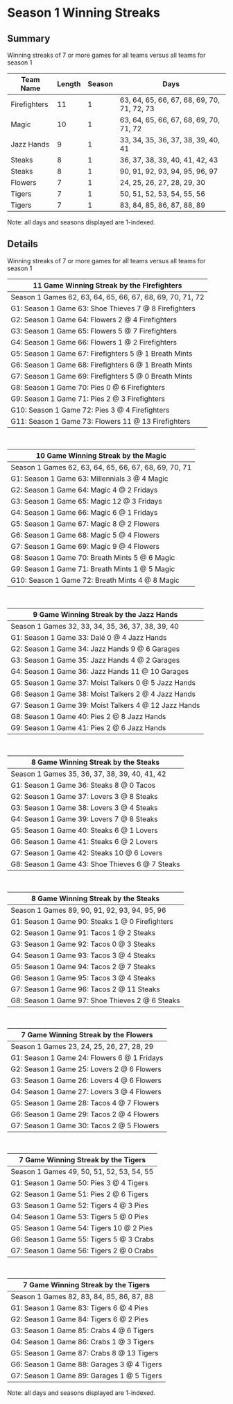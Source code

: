 # Season 1 Winning Streaks
## Summary



Winning streaks of 7 or more games for all teams versus all teams for season 1



| Team Name | Length | Season | Days |
| ----- | ----- | ----- | ----- |
| Firefighters                   | 11         | 1          | 63, 64, 65, 66, 67, 68, 69, 70, 71, 72, 73 |
| Magic                          | 10         | 1          | 63, 64, 65, 66, 67, 68, 69, 70, 71, 72 |
| Jazz Hands                     | 9          | 1          | 33, 34, 35, 36, 37, 38, 39, 40, 41 |
| Steaks                         | 8          | 1          | 36, 37, 38, 39, 40, 41, 42, 43 |
| Steaks                         | 8          | 1          | 90, 91, 92, 93, 94, 95, 96, 97 |
| Flowers                        | 7          | 1          | 24, 25, 26, 27, 28, 29, 30 |
| Tigers                         | 7          | 1          | 50, 51, 52, 53, 54, 55, 56 |
| Tigers                         | 7          | 1          | 83, 84, 85, 86, 87, 88, 89 |




Note: all days and seasons displayed are 1-indexed.

## Details


Winning streaks of 7 or more games for all teams versus all teams for season 1

| 11 Game Winning Streak by the Firefighters |
| ----- |
| Season 1 Games 62, 63, 64, 65, 66, 67, 68, 69, 70, 71, 72 |
| G1: Season 1 Game 63: Shoe Thieves 7  @  8 Firefighters |
| G2: Season 1 Game 64: Flowers 2  @  4 Firefighters |
| G3: Season 1 Game 65: Flowers 5  @  7 Firefighters |
| G4: Season 1 Game 66: Flowers 1  @  2 Firefighters |
| G5: Season 1 Game 67: Firefighters 5  @  1 Breath Mints |
| G6: Season 1 Game 68: Firefighters 6  @  1 Breath Mints |
| G7: Season 1 Game 69: Firefighters 5  @  0 Breath Mints |
| G8: Season 1 Game 70: Pies 0  @  6 Firefighters |
| G9: Season 1 Game 71: Pies 2  @  3 Firefighters |
| G10: Season 1 Game 72: Pies 3  @  4 Firefighters |
| G11: Season 1 Game 73: Flowers 11 @ 13 Firefighters |

<br />

| 10 Game Winning Streak by the Magic |
| ----- |
| Season 1 Games 62, 63, 64, 65, 66, 67, 68, 69, 70, 71 |
| G1: Season 1 Game 63: Millennials 3  @  4 Magic |
| G2: Season 1 Game 64: Magic 4  @  2 Fridays |
| G3: Season 1 Game 65: Magic 12 @  3 Fridays |
| G4: Season 1 Game 66: Magic 6  @  1 Fridays |
| G5: Season 1 Game 67: Magic 8  @  2 Flowers |
| G6: Season 1 Game 68: Magic 5  @  4 Flowers |
| G7: Season 1 Game 69: Magic 9  @  4 Flowers |
| G8: Season 1 Game 70: Breath Mints 5  @  6 Magic |
| G9: Season 1 Game 71: Breath Mints 1  @  5 Magic |
| G10: Season 1 Game 72: Breath Mints 4  @  8 Magic |

<br />

| 9 Game Winning Streak by the Jazz Hands |
| ----- |
| Season 1 Games 32, 33, 34, 35, 36, 37, 38, 39, 40 |
| G1: Season 1 Game 33: Dalé 0  @  4 Jazz Hands |
| G2: Season 1 Game 34: Jazz Hands 9  @  6 Garages |
| G3: Season 1 Game 35: Jazz Hands 4  @  2 Garages |
| G4: Season 1 Game 36: Jazz Hands 11 @ 10 Garages |
| G5: Season 1 Game 37: Moist Talkers 0  @  5 Jazz Hands |
| G6: Season 1 Game 38: Moist Talkers 2  @  4 Jazz Hands |
| G7: Season 1 Game 39: Moist Talkers 4  @ 12 Jazz Hands |
| G8: Season 1 Game 40: Pies 2  @  8 Jazz Hands |
| G9: Season 1 Game 41: Pies 2  @  6 Jazz Hands |

<br />

| 8 Game Winning Streak by the Steaks |
| ----- |
| Season 1 Games 35, 36, 37, 38, 39, 40, 41, 42 |
| G1: Season 1 Game 36: Steaks 8  @  0 Tacos |
| G2: Season 1 Game 37: Lovers 3  @  8 Steaks |
| G3: Season 1 Game 38: Lovers 3  @  4 Steaks |
| G4: Season 1 Game 39: Lovers 7  @  8 Steaks |
| G5: Season 1 Game 40: Steaks 6  @  1 Lovers |
| G6: Season 1 Game 41: Steaks 6  @  2 Lovers |
| G7: Season 1 Game 42: Steaks 10 @  6 Lovers |
| G8: Season 1 Game 43: Shoe Thieves 6  @  7 Steaks |

<br />

| 8 Game Winning Streak by the Steaks |
| ----- |
| Season 1 Games 89, 90, 91, 92, 93, 94, 95, 96 |
| G1: Season 1 Game 90: Steaks 1  @  0 Firefighters |
| G2: Season 1 Game 91: Tacos 1  @  2 Steaks |
| G3: Season 1 Game 92: Tacos 0  @  3 Steaks |
| G4: Season 1 Game 93: Tacos 3  @  4 Steaks |
| G5: Season 1 Game 94: Tacos 2  @  7 Steaks |
| G6: Season 1 Game 95: Tacos 3  @  4 Steaks |
| G7: Season 1 Game 96: Tacos 2  @ 11 Steaks |
| G8: Season 1 Game 97: Shoe Thieves 2  @  6 Steaks |

<br />

| 7 Game Winning Streak by the Flowers |
| ----- |
| Season 1 Games 23, 24, 25, 26, 27, 28, 29 |
| G1: Season 1 Game 24: Flowers 6  @  1 Fridays |
| G2: Season 1 Game 25: Lovers 2  @  6 Flowers |
| G3: Season 1 Game 26: Lovers 4  @  6 Flowers |
| G4: Season 1 Game 27: Lovers 3  @  4 Flowers |
| G5: Season 1 Game 28: Tacos 4  @  7 Flowers |
| G6: Season 1 Game 29: Tacos 2  @  4 Flowers |
| G7: Season 1 Game 30: Tacos 2  @  5 Flowers |

<br />

| 7 Game Winning Streak by the Tigers |
| ----- |
| Season 1 Games 49, 50, 51, 52, 53, 54, 55 |
| G1: Season 1 Game 50: Pies 3  @  4 Tigers |
| G2: Season 1 Game 51: Pies 2  @  6 Tigers |
| G3: Season 1 Game 52: Tigers 4  @  3 Pies |
| G4: Season 1 Game 53: Tigers 5  @  0 Pies |
| G5: Season 1 Game 54: Tigers 10 @  2 Pies |
| G6: Season 1 Game 55: Tigers 5  @  3 Crabs |
| G7: Season 1 Game 56: Tigers 2  @  0 Crabs |

<br />

| 7 Game Winning Streak by the Tigers |
| ----- |
| Season 1 Games 82, 83, 84, 85, 86, 87, 88 |
| G1: Season 1 Game 83: Tigers 6  @  4 Pies |
| G2: Season 1 Game 84: Tigers 6  @  2 Pies |
| G3: Season 1 Game 85: Crabs 4  @  6 Tigers |
| G4: Season 1 Game 86: Crabs 1  @  3 Tigers |
| G5: Season 1 Game 87: Crabs 8  @ 13 Tigers |
| G6: Season 1 Game 88: Garages 3  @  4 Tigers |
| G7: Season 1 Game 89: Garages 1  @  5 Tigers |



Note: all days and seasons displayed are 1-indexed.

